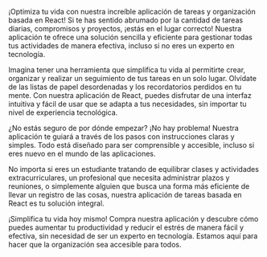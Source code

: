 ¡Optimiza tu vida con nuestra increíble aplicación de tareas y organización basada en React! Si te has sentido abrumado por la cantidad de tareas diarias, compromisos y proyectos, ¡estás en el lugar correcto! Nuestra aplicación te ofrece una solución sencilla y eficiente para gestionar todas tus actividades de manera efectiva, incluso si no eres un experto en tecnología.

Imagina tener una herramienta que simplifica tu vida al permitirte crear, organizar y realizar un seguimiento de tus tareas en un solo lugar. Olvídate de las listas de papel desordenadas y los recordatorios perdidos en tu mente. Con nuestra aplicación de React, puedes disfrutar de una interfaz intuitiva y fácil de usar que se adapta a tus necesidades, sin importar tu nivel de experiencia tecnológica.

¿No estás seguro de por dónde empezar? ¡No hay problema! Nuestra aplicación te guiará a través de los pasos con instrucciones claras y simples. Todo está diseñado para ser comprensible y accesible, incluso si eres nuevo en el mundo de las aplicaciones.

No importa si eres un estudiante tratando de equilibrar clases y actividades extracurriculares, un profesional que necesita administrar plazos y reuniones, o simplemente alguien que busca una forma más eficiente de llevar un registro de las cosas, nuestra aplicación de tareas basada en React es tu solución integral.

¡Simplifica tu vida hoy mismo! Compra nuestra aplicación y descubre cómo puedes aumentar tu productividad y reducir el estrés de manera fácil y efectiva, sin necesidad de ser un experto en tecnología. Estamos aquí para hacer que la organización sea accesible para todos.